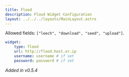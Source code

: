 ```yaml
---
title: Flood
description: Flood Widget Configuration
layout: ../../../layouts/MainLayout.astro
---
```


Allowed fields: `["leech", "download", "seed", "upload"]`.

```yaml
widget:
    type: flood
    url: http://flood.host.or.ip
    username: username # if set
    password: password # if set
```

*Added in v0.5.4*
